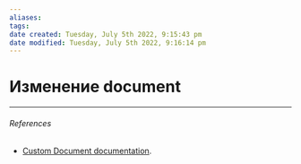 ```yaml
---
aliases: 
tags: 
date created: Tuesday, July 5th 2022, 9:15:43 pm
date modified: Tuesday, July 5th 2022, 9:16:14 pm
---
```


# Изменение document

---

###### References

- [Custom Document documentation](https://nextjs.org/docs/advanced-features/custom-document).
